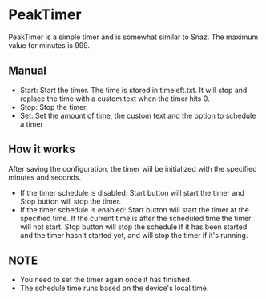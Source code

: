 # PeakTimer

PeakTimer is a simple timer and is somewhat similar to Snaz. The maximum value for minutes is 999.

## Manual
- Start: Start the timer. The time is stored in timeleft.txt. It will stop and replace the time with a custom text when the timer hits 0.
- Stop: Stop the timer.
- Set: Set the amount of time, the custom text and the option to schedule a timer

## How it works
After saving the configuration, the timer wiil be initialized with the specified minutes and seconds.
- If the timer schedule is disabled:
Start button will start the timer and Stop button will stop the timer.
- If the timer schedule is enabled:
Start button will start the timer at the specified time. If the current time is after the scheduled time the timer will not start.
Stop button will stop the schedule if it has been started and the timer hasn't started yet, and will stop the timer if it's running.

## NOTE
- You need to set the timer again once it has finished.
- The schedule time runs based on the device's local time.
